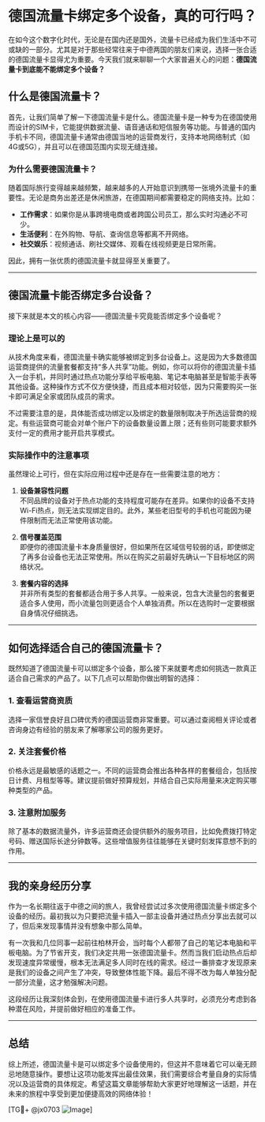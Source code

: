 # 德国流量卡绑定多个设备，真的可行吗？

在如今这个数字化时代，无论是在国内还是国外，流量卡已经成为我们生活中不可或缺的一部分。尤其是对于那些经常往来于中德两国的朋友们来说，选择一张合适的德国流量卡显得尤为重要。今天我们就来聊聊一个大家普遍关心的问题：**德国流量卡到底能不能绑定多个设备？**

## 什么是德国流量卡？

首先，让我们简单了解一下德国流量卡是什么。德国流量卡是一种专为在德国使用而设计的SIM卡，它能提供数据流量、语音通话和短信服务等功能。与普通的国内手机卡不同，德国流量卡通常由德国当地的运营商发行，支持本地网络制式（如4G或5G），并且可以在德国范围内实现无缝连接。

### 为什么需要德国流量卡？

随着国际旅行变得越来越频繁，越来越多的人开始意识到携带一张境外流量卡的重要性。无论是商务出差还是休闲旅游，在德国期间都需要稳定的网络支持。比如：

- **工作需求**：如果你是从事跨境电商或者跨国公司员工，那么实时沟通必不可少。
- **生活便利**：在外购物、导航、查询信息等都离不开网络。
- **社交娱乐**：视频通话、刷社交媒体、观看在线视频更是日常所需。

因此，拥有一张优质的德国流量卡就显得至关重要了。

---

## 德国流量卡能否绑定多台设备？

接下来就是本文的核心内容——德国流量卡究竟能否绑定多个设备呢？

### 理论上是可以的

从技术角度来看，德国流量卡确实能够被绑定到多台设备上。这是因为大多数德国运营商提供的流量套餐都支持“多人共享”功能。例如，你可以将你的德国流量卡插入一台手机，并同时通过热点功能分享给平板电脑、笔记本电脑甚至是智能手表等其他设备。这种操作方式不仅方便快捷，而且成本相对较低，因为只需要购买一张卡即可满足全家或团队成员的需求。

不过需要注意的是，具体能否成功绑定以及绑定的数量限制取决于所选运营商的规定。有些运营商可能会对单个账户下的设备数量设置上限；还有些则可能要求额外支付一定的费用才能开启共享模式。

### 实际操作中的注意事项

虽然理论上可行，但在实际应用过程中还是存在一些需要注意的地方：

1. **设备兼容性问题**  
   不同品牌的设备对于热点功能的支持程度可能存在差异。如果你的设备不支持Wi-Fi热点，则无法实现绑定目的。此外，某些老旧型号的手机也可能因为硬件限制而无法正常使用该功能。

2. **信号覆盖范围**  
   即便你的德国流量卡本身质量很好，但如果所在区域信号较弱的话，即使绑定了再多台设备也无法正常使用。所以在购买之前最好先确认一下目标地区的网络状况。

3. **套餐内容的选择**  
   并非所有类型的套餐都适合用于多人共享。一般来说，包含大流量包的套餐更适合多人使用，而小流量包则更适合个人单独消费。所以在选购时一定要根据自身情况仔细挑选。

---

## 如何选择适合自己的德国流量卡？

既然知道了德国流量卡可以绑定多个设备，那么接下来就要考虑如何挑选一款真正适合自己需求的产品了。以下几点可以帮助你做出明智的选择：

### 1. 查看运营商资质
选择一家信誉良好且口碑优秀的德国运营商非常重要。可以通过查阅相关评论或者咨询身边有经验的朋友来了解哪家公司的服务更好。

### 2. 关注套餐价格
价格永远是最敏感的话题之一。不同的运营商会推出各种各样的套餐组合，包括按日计费、月租型等等。建议提前做好预算规划，并结合自己实际用量来决定购买哪种类型的产品。

### 3. 注意附加服务
除了基本的数据流量外，许多运营商还会提供额外的服务项目，比如免费拨打特定号码、赠送国际长途分钟数等。这些增值服务往往能够在关键时刻发挥意想不到的作用。

---

## 我的亲身经历分享

作为一名长期往返于中德之间的旅人，我曾经尝试过多次使用德国流量卡绑定多个设备的经历。最初我以为只要把流量卡插入一部主设备并通过热点分享出去就可以了，但后来发现事情并没有想象中那么简单。

有一次我和几位同事一起前往柏林开会，当时每个人都带了自己的笔记本电脑和平板电脑。为了节省开支，我们决定共用一张德国流量卡。然而当我们启动热点后却发现速度异常缓慢，根本无法满足多人同时在线的需求。经过一番排查才发现原来是我们的设备之间产生了冲突，导致整体性能下降。最后不得不改为每人单独分配一部分流量，这才勉强解决问题。

这段经历让我深刻体会到，在使用德国流量卡进行多人共享时，必须充分考虑到各种潜在风险，并提前做好相应的准备工作。

---

## 总结

综上所述，德国流量卡是可以绑定多个设备使用的，但这并不意味着它可以毫无顾忌地随意操作。要想让这项功能发挥出最佳效果，我们需要综合考量自身的实际情况以及运营商的具体规定。希望这篇文章能够帮助大家更好地理解这一话题，并在未来的旅程中享受到更加便捷高效的网络体验！

[TG💪+ @jx0703 ![Image](https://github.com/user-attachments/assets/dbca1d08-cadb-493c-b0ec-ad6f7a83f270)]